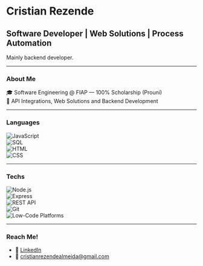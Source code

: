 # Cristian Rezende

## Software Developer | Web Solutions | Process Automation

Mainly backend developer.

---

### About Me  
🎓 Software Engineering @ FIAP — 100% Scholarship (Prouni)  
🔗 API Integrations, Web Solutions and Backend Development  

---

### Languages  
![JavaScript](https://img.shields.io/badge/JavaScript-F7DF1E?style=for-the-badge&logo=javascript&logoColor=000)  
![SQL](https://img.shields.io/badge/SQL-003B57?style=for-the-badge&logo=mysql&logoColor=white)  
![HTML](https://img.shields.io/badge/HTML5-E34F26?style=for-the-badge&logo=html5&logoColor=white)  
![CSS](https://img.shields.io/badge/CSS3-1572B6?style=for-the-badge&logo=css3&logoColor=white)  

---

### Techs  
![Node.js](https://img.shields.io/badge/Node.js-339933?style=for-the-badge&logo=node.js&logoColor=white)  
![Express](https://img.shields.io/badge/Express.js-000000?style=for-the-badge&logo=express&logoColor=white)  
![REST API](https://img.shields.io/badge/REST-API-FF6C37?style=for-the-badge)  
![Git](https://img.shields.io/badge/Git-F05032?style=for-the-badge&logo=git&logoColor=white)  
![Low-Code Platforms](https://img.shields.io/badge/Low--Code-0064FA?style=for-the-badge&logo=microsoftpowerapps&logoColor=white)  

---

### Reach Me!  
- 💼 [LinkedIn](https://linkedin.com/in/cristianrezende)  
- 📧 cristianrezendealmeida@gmail.com  
